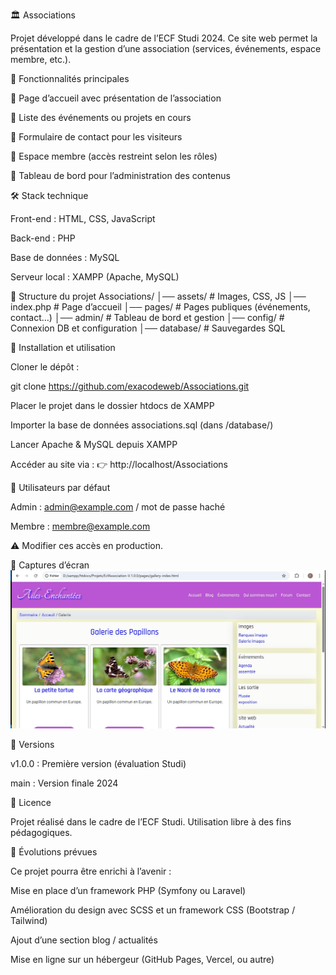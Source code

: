 🏛️ Associations

Projet développé dans le cadre de l’ECF Studi 2024.
Ce site web permet la présentation et la gestion d’une association (services, événements, espace membre, etc.).

📌 Fonctionnalités principales

🔹 Page d’accueil avec présentation de l’association

🔹 Liste des événements ou projets en cours

🔹 Formulaire de contact pour les visiteurs

🔹 Espace membre (accès restreint selon les rôles)

🔹 Tableau de bord pour l’administration des contenus

🛠️ Stack technique

Front-end : HTML, CSS, JavaScript

Back-end : PHP

Base de données : MySQL

Serveur local : XAMPP (Apache, MySQL)

📂 Structure du projet
Associations/
│── assets/          # Images, CSS, JS
│── index.php        # Page d’accueil
│── pages/           # Pages publiques (événements, contact…)
│── admin/           # Tableau de bord et gestion
│── config/          # Connexion DB et configuration
│── database/        # Sauvegardes SQL

🚀 Installation et utilisation

Cloner le dépôt :

git clone https://github.com/exacodeweb/Associations.git


Placer le projet dans le dossier htdocs de XAMPP

Importer la base de données associations.sql (dans /database/)

Lancer Apache & MySQL depuis XAMPP

Accéder au site via :
👉 http://localhost/Associations

👤 Utilisateurs par défaut

Admin : admin@example.com
 / mot de passe haché

Membre : membre@example.com

⚠️ Modifier ces accès en production.

📸 Captures d’écran
![Aperçu de la galerie](assets/screenshots/galerie.jpg)

📌 Versions

v1.0.0 : Première version (évaluation Studi)

main : Version finale 2024

📜 Licence

Projet réalisé dans le cadre de l’ECF Studi.
Utilisation libre à des fins pédagogiques.

🔮 Évolutions prévues

Ce projet pourra être enrichi à l’avenir :

Mise en place d’un framework PHP (Symfony ou Laravel)

Amélioration du design avec SCSS et un framework CSS (Bootstrap / Tailwind)

Ajout d’une section blog / actualités

Mise en ligne sur un hébergeur (GitHub Pages, Vercel, ou autre)